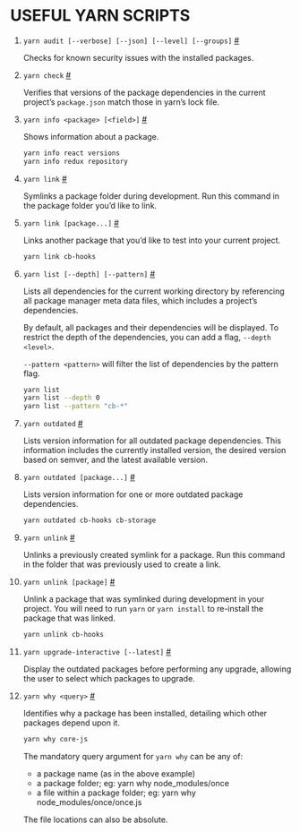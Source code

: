 # USEFUL YARN SCRIPTS

1. `yarn audit [--verbose] [--json] [--level] [--groups]` [#](https://classic.yarnpkg.com/en/docs/cli/audit#toc-yarn-audit)

   Checks for known security issues with the installed packages.

1. `yarn check` [#](https://classic.yarnpkg.com/en/docs/cli/check#toc-yarn-check)

   Verifies that versions of the package dependencies in the current project’s `package.json` match those in yarn’s lock file.

1. `yarn info <package> [<field>]` [#](https://classic.yarnpkg.com/en/docs/cli/info#toc-yarn-info)

   Shows information about a package.

   ```bash
   yarn info react versions
   yarn info redux repository
   ```

1. `yarn link` [#](https://classic.yarnpkg.com/en/docs/cli/link#toc-yarn-link-in-package-you-want-to-link)

   Symlinks a package folder during development. Run this command in the package folder you’d like to link.

1. `yarn link [package...]` [#](https://classic.yarnpkg.com/en/docs/cli/link#toc-yarn-link-package)

   Links another package that you’d like to test into your current project.

   ```bash
   yarn link cb-hooks
   ```

1. `yarn list [--depth] [--pattern]` [#](https://classic.yarnpkg.com/en/docs/cli/list#toc-yarn-list)

   Lists all dependencies for the current working directory by referencing all package manager meta data files, which includes a project’s dependencies.

   By default, all packages and their dependencies will be displayed. To restrict the depth of the dependencies, you can add a flag, `--depth <level>`.

   `--pattern <pattern>` will filter the list of dependencies by the pattern flag.

   ```bash
   yarn list
   yarn list --depth 0
   yarn list --pattern "cb-*"
   ```

1. `yarn outdated` [#](https://classic.yarnpkg.com/en/docs/cli/outdated#toc-yarn-outdated)

   Lists version information for all outdated package dependencies. This information includes the currently installed version, the desired version based on semver, and the latest available version.

1. `yarn outdated [package...]` [#](https://classic.yarnpkg.com/en/docs/cli/outdated#toc-yarn-outdated-package)

   Lists version information for one or more outdated package dependencies.

   ```bash
   yarn outdated cb-hooks cb-storage
   ```

1. `yarn unlink` [#](https://classic.yarnpkg.com/en/docs/cli/unlink#toc-yarn-unlink)

   Unlinks a previously created symlink for a package. Run this command in the folder that was previously used to create a link.

1. `yarn unlink [package]` [#](https://classic.yarnpkg.com/en/docs/cli/unlink#toc-yarn-unlink-package)

   Unlink a package that was symlinked during development in your project. You will need to run `yarn` or `yarn install` to re-install the package that was linked.

   ```bash
   yarn unlink cb-hooks
   ```

1. `yarn upgrade-interactive [--latest]` [#](https://classic.yarnpkg.com/en/docs/cli/upgrade-interactive#toc-yarn-upgrade-interactive)

   Display the outdated packages before performing any upgrade, allowing the user to select which packages to upgrade.

1. `yarn why <query>` [#](https://classic.yarnpkg.com/en/docs/cli/why#toc-yarn-why)

   Identifies why a package has been installed, detailing which other packages depend upon it.

   ```bash
   yarn why core-js
   ```

   The mandatory query argument for `yarn why` can be any of:

   - a package name (as in the above example)
   - a package folder; eg: yarn why node_modules/once
   - a file within a package folder; eg: yarn why node_modules/once/once.js

   The file locations can also be absolute.
